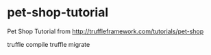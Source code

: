 # pet-shop-tutorial
Pet Shop Tutorial from http://truffleframework.com/tutorials/pet-shop

truffle compile
truffle migrate
